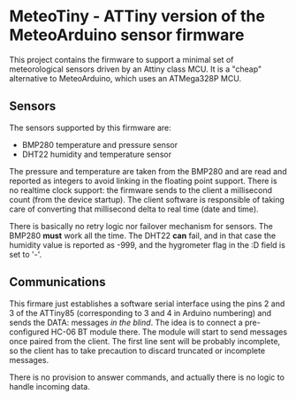 # MeteoTiny - ATTiny version of the MeteoArduino sensor firmware

This project contains the firmware to support a minimal set of meteorological sensors driven by an Attiny class MCU. It is a "cheap" alternative to MeteoArduino, which uses an ATMega328P MCU.

## Sensors

The sensors supported by this firmware are:

- BMP280 temperature and pressure sensor
- DHT22 humidity and temperature sensor

The pressure and temperature are taken from the BMP280 and are read and reported as integers to avoid linking in the floating point support. There is no realtime clock support: the firmware sends to the client a millisecond count (from the device startup). The client software is responsible of taking care of converting that millisecond delta to real time (date and time).

There is basically no retry logic nor failover mechanism for sensors. The BMP280 **must** work all the time. The DHT22 **can** fail, and in that case the humidity value is reported as -999, and the hygrometer flag in the :D field is set to '-'.

## Communications

This firmare just establishes a software serial interface using the pins 2 and 3 of the ATTiny85 (corresponding to 3 and 4 in Arduino numbering) and sends the DATA: messages *in the blind*. The idea is to connect a pre-configured HC-06 BT module there. The module will start to send messages once paired from the client. The first line sent will be probably incomplete, so the client has to take precaution to discard truncated or incomplete messages. 

There is no provision to answer commands, and actually there is no logic to handle incoming data.



